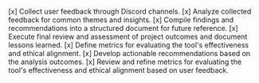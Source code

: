 [x] Collect user feedback through Discord channels.
[x] Analyze collected feedback for common themes and insights.
[x] Compile findings and recommendations into a structured document for future reference.
[x] Execute final review and assessment of project outcomes and document lessons learned.
[x] Define metrics for evaluating the tool's effectiveness and ethical alignment.
[x] Develop actionable recommendations based on the analysis outcomes.
[x] Review and refine metrics for evaluating the tool's effectiveness and ethical alignment based on user feedback.